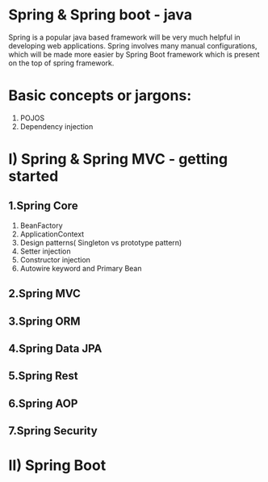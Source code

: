 # Spring & Spring boot - java

Spring is a popular java based framework will be very much helpful in developing web applications. Spring involves many manual configurations,
which will be made more easier by Spring Boot framework which is present on the top of spring framework.

# Basic concepts or jargons:
1. POJOS
2. Dependency injection

# I) Spring & Spring MVC - getting started

## 1.Spring Core

1. BeanFactory
2. ApplicationContext
3. Design patterns( Singleton vs prototype pattern)
4. Setter injection
5. Constructor injection
6. Autowire keyword and Primary Bean

## 2.Spring MVC

## 3.Spring ORM

## 4.Spring Data JPA

## 5.Spring Rest

## 6.Spring AOP

## 7.Spring Security

# II) Spring Boot

